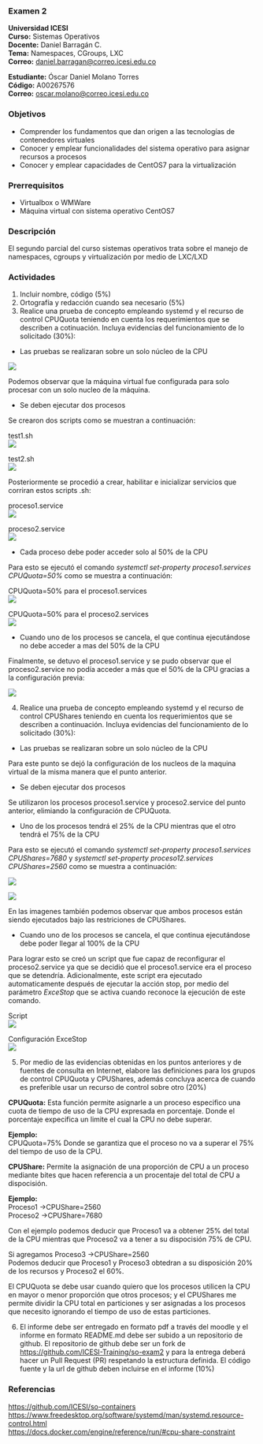 ### Examen 2
**Universidad ICESI**  
**Curso:** Sistemas Operativos  
**Docente:** Daniel Barragán C.  
**Tema:** Namespaces, CGroups, LXC  
**Correo:** daniel.barragan@correo.icesi.edu.co  
  
**Estudiante:** Óscar Daniel Molano Torres  
**Código:** A00267576  
**Correo:** oscar.molano@correo.icesi.edu.co  

### Objetivos
* Comprender los fundamentos que dan origen a las tecnologías de contenedores virtuales
* Conocer y emplear funcionalidades del sistema operativo para asignar recursos a procesos
* Conocer y emplear capacidades de CentOS7 para la virtualización

### Prerrequisitos
* Virtualbox o WMWare
* Máquina virtual con sistema operativo CentOS7

### Descripción
El segundo parcial del curso sistemas operativos trata sobre el manejo de namespaces, cgroups y virtualización por medio de LXC/LXD

### Actividades
1. Incluir nombre, código (5%)
2. Ortografía y redacción cuando sea necesario (5%)
3. Realice una prueba de concepto empleando systemd y el recurso de control CPUQuota teniendo en cuenta los requerimientos que se describen a cotinuación. Incluya evidencias del funcionamiento de lo solicitado (30%):
 * Las pruebas se realizaran sobre un solo núcleo de la CPU  
   
 ![][1]  
   
 Podemos observar que la máquina virtual fue configurada para solo procesar con un solo nucleo de la máquina.  
 
 * Se deben ejecutar dos procesos  
 
 Se crearon dos scripts como se muestran a continuación:  
   
 test1.sh  
 ![][2]  
   
 test2.sh  
 ![][3]  
   
 Posteriormente se procedió a crear, habilitar e inicializar servicios que corriran estos scripts .sh:  
   
 proceso1.service  
 ![][4]  
   
 proceso2.service  
 ![][5]  
 
 * Cada proceso debe poder acceder solo al 50% de la CPU  
   
 Para esto se ejecutó el comando *systemctl set-property proceso1.services CPUQuota=50%* como se muestra a continuación:  
     
 CPUQuota=50% para el proceso1.services  
 ![][6]  
   
 CPUQuota=50% para el proceso2.services  
 ![][7]  
 
 * Cuando uno de los procesos se cancela, el que continua ejecutándose no debe acceder a mas del 50% de la CPU  
   
 Finalmente, se detuvo el proceso1.service y se pudo observar que el proceso2.service no podía acceder a más que el 50% de la CPU gracias a la configuración previa:  
   
 ![][8]  
   
4.  Realice una prueba de concepto empleando systemd y el recurso de control CPUShares teniendo en cuenta los requerimientos que se describen a continuación. Incluya evidencias del funcionamiento de lo solicitado (30%):
 * Las pruebas se realizaran sobre un solo núcleo de la CPU  
   
 Para este punto se dejó la configuración de los nucleos de la maquina virtual de la misma manera que el punto anterior.  
   
 * Se deben ejecutar dos procesos  
   
 Se utilizaron los procesos proceso1.service y proceso2.service del punto anterior, elimiando la configuración de CPUQuota.  
   
 * Uno de los procesos tendrá el 25% de la CPU mientras que el otro tendrá el 75% de la CPU  
   
 Para esto se ejecutó el comando *systemctl set-property proceso1.services CPUShares=7680* y *systemctl set-property proceso12.services CPUShares=2560* como se muestra a continuación:  
   
 ![][9]  
   
 ![][10]  
   
 En las imagenes también podemos observar que ambos procesos están siendo ejecutados bajo las restriciones de CPUShares.  
 
 * Cuando uno de los procesos se cancela, el que continua ejecutándose debe poder llegar al 100% de la CPU  
   
 Para lograr esto se creó un script que fue capaz de reconfigurar el proceso2.service ya que se decidió que el proceso1.service era el proceso que se detendría. Adicionalmente, este script era ejecutado automaticamente después de ejecutar la acción stop, por medio del parámetro *ExceStop* que se activa cuando reconoce la ejecución de este comando.  
 
 Script  
 ![][11]  
   
 Configuración ExceStop  
 ![][12]  
 
5. Por medio de las evidencias obtenidas en los puntos anteriores y de fuentes de consulta en Internet, elabore las definiciones para los grupos de control CPUQuota y CPUShares, además concluya acerca de cuando es preferible usar un recurso de control sobre otro (20%)  
  
**CPUQuota:** Esta función permite asignarle a un proceso especifico una cuota de tiempo de uso de la CPU expresada en porcentaje. Donde el porcentaje expecifica un limite el cual la CPU no debe superar.  
  
**Ejemplo:**  
CPUQuota=75% Donde se garantiza que el proceso no va a superar el 75% del tiempo de uso de la CPU.  
  
**CPUShare:** Permite la asignación de una proporción de CPU a un proceso mediante bites que hacen referencia a un procentaje del total de CPU a dispocisión.  
  
**Ejemplo:**  
Proceso1 ->CPUShare=2560  
Proceso2 ->CPUShare=7680  
  
Con el ejemplo podemos deducir que Proceso1 va a obtener 25% del total de la CPU mientras que Proceso2 va a tener a su dispocisión 75% de CPU.  
  
Si agregamos Proceso3 ->CPUShare=2560    
Podemos deducir que Proceso1 y Proceso3 obtedran a su disposición 20% de los recursos y Proceso2 el 60%.  
  
  
El CPUQuota se debe usar cuando quiero que los procesos utilicen la CPU en mayor o menor proporción que otros procesos; y el CPUShares me permite dividir la CPU total en particiones y ser asignadas a los procesos que necesito ignorando el tiempo de uso de estas particiones.  
     
6. El informe debe ser entregado en formato pdf a través del moodle y el informe en formato README.md debe ser subido a un repositorio de github. El repositorio de github debe ser un fork de https://github.com/ICESI-Training/so-exam2 y para la entrega deberá hacer un Pull Request (PR) respetando la estructura definida. El código fuente y la url de github deben incluirse en el informe (10%)  

### Referencias
https://github.com/ICESI/so-containers  
https://www.freedesktop.org/software/systemd/man/systemd.resource-control.html  
https://docs.docker.com/engine/reference/run/#cpu-share-constraint  


[1]: imagenes/nucleo.jpg  
[2]: imagenes/test1sh.JPG  
[3]: imagenes/test2sh.JPG  
[4]: imagenes/proceso1running.JPG  
[5]: imagenes/proceso2running.JPG  
[6]: imagenes/proceso1CPUQuota.JPG  
[7]: imagenes/proceso2CPUQuota.JPG  
[8]: imagenes/stopproceso1.JPG  
[9]: imagenes/proceso1CPUShares.JPG  
[10]: imagenes/proceso2CPUShares.JPG  
[11]: imagenes/pararproceso1.JPG  
[12]: imagenes/pararproceso11.JPG  
